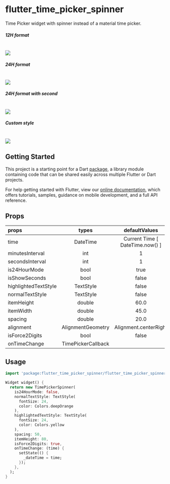 # flutter_time_picker_spinner

Time Picker widget with spinner instead of a material time picker.

<h5>12H format</h5>
<br/><img src="https://raw.githubusercontent.com/icemanbsi/flutter_time_picker_spinner/master/doc/time_picker_1.gif"/>
<h5>24H format</h5>
<br/><img src="https://raw.githubusercontent.com/icemanbsi/flutter_time_picker_spinner/master/doc/time_picker_2.gif"/>
<h5>24H format with second</h5>
<br/><img src="https://raw.githubusercontent.com/icemanbsi/flutter_time_picker_spinner/master/doc/time_picker_3.gif"/>
<h5>Custom style</h5>
<br/><img src="https://raw.githubusercontent.com/icemanbsi/flutter_time_picker_spinner/master/doc/time_picker_4.gif"/>

## Getting Started

This project is a starting point for a Dart
[package](https://flutter.io/developing-packages/),
a library module containing code that can be shared easily across
multiple Flutter or Dart projects.

For help getting started with Flutter, view our 
[online documentation](https://flutter.io/docs), which offers tutorials, 
samples, guidance on mobile development, and a full API reference.


## Props
| props                   | types           | defaultValues                                                                                                     |
| :---------------------- | :-------------: | :---------------------------------------------------------------------------------------------------------------: |
| time                    | DateTime        | Current Time [ DateTime.now() ]                                                                                   |
| minutesInterval         | int             | 1                                                                                                                 |
| secondsInterval         | int             | 1                                                                                                                 |
| is24HourMode            | bool            | true                                                                                                              |
| isShowSeconds           | bool            | false                                                                                                             |
| highlightedTextStyle    | TextStyle       | false                                                                                                             |
| normalTextStyle         | TextStyle       | false                                                                                                             |
| itemHeight              | double          | 60.0                                                                                                              |
| itemWidth               | double          | 45.0                                                                                                              |
| spacing                 | double          | 20.0                                                                                                              |
| alignment               | AlignmentGeometry | Alignment.centerRight                                                                                           |
| isForce2Digits          | bool            | false                                                                                                             |
| onTimeChange            | TimePickerCallback |                                                                                                                |

## Usage
```dart
import 'package:flutter_time_picker_spinner/flutter_time_picker_spinner.dart';

Widget widget() {
  return new TimePickerSpinner(
    is24HourMode: false,
    normalTextStyle: TextStyle(
      fontSize: 24,
      color: Colors.deepOrange
    ),
    highlightedTextStyle: TextStyle(
      fontSize: 24,
      color: Colors.yellow
    ),
    spacing: 50,
    itemHeight: 80,
    isForce2Digits: true,
    onTimeChange: (time) {
      setState(() {
        _dateTime = time;
      });
    },
  );
}
```

